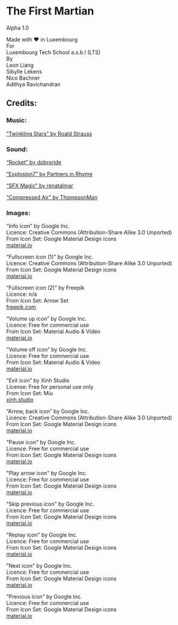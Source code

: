 # The First Martian 

Alpha 1.0

Made with ❤️ in Luxembourg <br />
For <br />
Luxembourg Tech School a.s.b.l (LTS) <br />
By <br />
Leon Liang <br />
Sibylle Lekens <br />
Nico Bachner <br />
Adithya Ravichandran 

## Credits:

### Music:
[“Twinkling Stars” by Roald Strauss](http://www.dewfall.dk)

### Sound: 
[“Rocket” by dobroride](http://www.soundbible.com/1498-Rocket.html)

[“Explosion7” by Partners in Rhyme](https://www.freesoundeffects.com/free-track/explosion-7-466452/) 

[“SFX Magic” by renatalmar](https://freesound.org/people/renatalmar/sounds/264981/)

[“Compressed Air” by ThompsonMan](https://freesound.org/people/ThompsonMan/sounds/237245/)

### Images:
“Info icon” by Google Inc.  <br />
Licence: Creative Commons (Attribution-Share Alike 3.0 Unported) <br />
From Icon Set: Google Material Design icons <br />
[material.io](https://material.io/)

“Fullscreen icon (1)” by Google Inc. <br />
Licence: Creative Commons (Attribution-Share Alike 3.0 Unported) <br />
From Icon Set: Google Material Design icons <br />
[material.io](https://material.io/)

“Fullscreen icon (2)” by Freepik <br />
Licence: n/a <br />
From Icon Set: Arrow Set <br />
[freepik.com](https://www.freepik.com/) 

“Volume up icon” by Google Inc. <br />
Licence: Free for commercial use <br />
From Icon Set: Material Audio & Video <br />
[material.io](https://material.io/)

“Volume off icon” by Google Inc. <br />
Licence: Free for commercial use <br />
From Icon Set: Material Audio & Video <br />
[material.io](https://material.io/)

“Exit icon” by Xinh Studio <br />
License: Free for personal use only <br />
From Icon Set: Miu <br />
[xinh.studio](https://xinh.studio/) 

“Arrow, back icon” by Google Inc. <br />
Licence: Creative Commons (Attribution-Share Alike 3.0 Unported) <br />
From Icon Set: Google Material Design icons <br />
[material.io](https://material.io/)

"Pause icon" by Google Inc. <br />
Licence: Free for commercial use <br />
From Icon Set: Google Material Design icons <br />
[material.io](https://material.io/)

"Play arrow icon" by Google Inc. <br />
Licence: Free for commercial use <br />
From Icon Set: Google Material Design icons <br />
[material.io](https://material.io/)

"Skip previous icon" by Google Inc. <br />
Licence: Free for commercial use <br />
From Icon Set: Google Material Design icons <br />
[material.io](https://material.io/)

"Replay icon" by Google Inc. <br />
Licence: Free for commercial use <br />
From Icon Set: Google Material Design icons <br />
[material.io](https://material.io/)

"Next icon" by Google Inc. <br />
Licence: Free for commercial use <br />
From Icon Set: Google Material Design icons <br />
[material.io](https://material.io/)

"Previous icon" by Google Inc. <br />
Licence: Free for commercial use <br />
From Icon Set: Google Material Design icons <br />
[material.io](https://material.io/)



